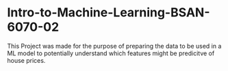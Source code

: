 # Intro-to-Machine-Learning-BSAN-6070-02
This Project was made for the purpose of preparing the data to be used in a ML model to potentially understand which features might be predicitve of house prices. 
